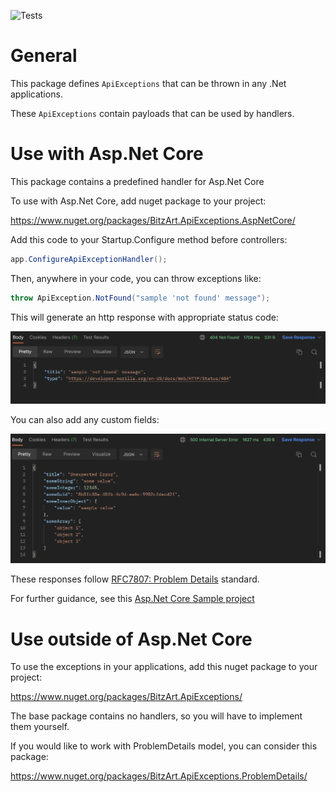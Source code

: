 ![Tests](https://github.com/BitzArt/ApiExceptions/actions/workflows/Tests.yml/badge.svg)


# General

This package defines `ApiExceptions` that can be thrown in any .Net applications.

These `ApiExceptions` contain payloads that can be used by handlers.

# Use with Asp.Net Core

This package contains a predefined handler for Asp.Net Core

To use with Asp.Net Core, add nuget package to your project:

https://www.nuget.org/packages/BitzArt.ApiExceptions.AspNetCore/

Add this code to your Startup.Configure method before controllers:

````csharp
app.ConfigureApiExceptionHandler();
````
Then, anywhere in your code, you can throw exceptions like:
````csharp
throw ApiException.NotFound("sample 'not found' message");
````
This will generate an http response with appropriate status code:

![404-screenshot](/docs/404-screenshot.png)

You can also add any custom fields:

![anonymous-screenshot](/docs/anonymous-screenshot.png)

These responses follow [RFC7807: Problem Details](https://www.rfc-editor.org/rfc/rfc7807) standard.

For further guidance, see this [Asp.Net Core Sample project](https://github.com/BitzArt/ApiExceptions/tree/main/sample/BitzArt.ApiExceptions.AspNetCore.Sample)

# Use outside of Asp.Net Core

To use the exceptions in your applications, add this nuget package to your project:

https://www.nuget.org/packages/BitzArt.ApiExceptions/

The base package contains no handlers, so you will have to implement them yourself.

If you would like to work with ProblemDetails model, you can consider this package:

https://www.nuget.org/packages/BitzArt.ApiExceptions.ProblemDetails/

